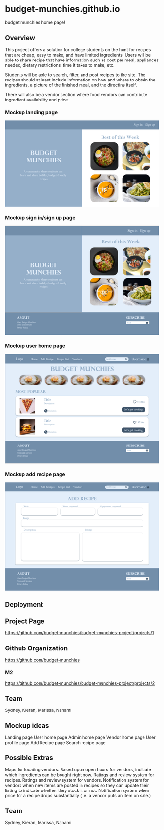 # budget-munchies.github.io
budget munchies home page!

## Overview
This project offers a solution for college students on the hunt for recipes that are cheap, easy to make, and have limited ingredients. 
Users will be able to share recipe that have information such as cost per meal, appliances needed, dietary restrictions, time it takes to make, etc. 

Students will be able to search, filter, and post recipes to the site. The recipes should at least include information on how and where to obtain the ingredients, a picture of the finished meal, and the directins itself. 

There will also be a vendor section where food vendors can contribute ingredient availability and price. 

### Mockup landing page

<img src="/land.png">

### Mockup sign in/sign up page
<img src="/signin-signup.PNG">

### Mockup user home page
<img src="/user-home.PNG">

### Mockup add recipe page
<img src="/add-recipe.PNG">

## Deployment 

<digital ocean deployment link goes here>
  
## Project Page

https://github.com/budget-munchies/budget-munchies-project/projects/1

## Github Organization

https://github.com/budget-munchies

### M2
https://github.com/budget-munchies/budget-munchies-project/projects/2


## Team
Sydney, Kieran, Marissa, Nanami


## Mockup ideas
Landing page
User home page
Admin home page
Vendor home page
User profile page
Add Recipe page
Search recipe page

## Possible Extras
Maps for locating vendors.
Based upon open hours for vendors, indicate which ingredients can be bought right now.
Ratings and review system for recipes.
Ratings and review system for vendors.
Notification system for vendors when new items are posted in recipes so they can update their listing to indicate whether they stock it or not.
Notification system when price for a recipe drops substantially (i.e. a vendor puts an item on sale.)

## Team
Sydney, Kieran, Marissa, Nanami
